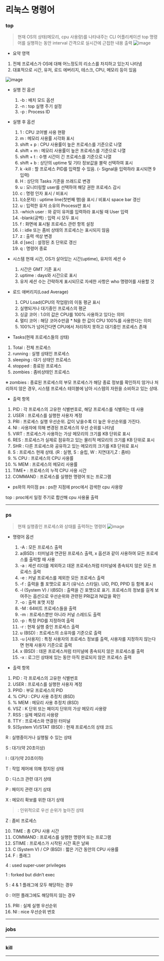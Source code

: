 # 리눅스 명령어

### top
> 현재 OS의 상태(메모리, cpu 사용량)를 나타내주는 CLI 어플리케이션
> top 명령어를 실행하는 동안 interval 간격으로 실시간에 근접한 내용 출력
![image](https://github.com/seaweed2/opensw_prac2/assets/95917813/0967b570-2081-4478-87c5-9fe9760f6926)



- 요약 영역
1. ﻿전체 프로세스가 OS에 대해 어느정도의 리소스를 차지하고 있는지 나타냄
2. 대표적으로 시간, 유저, 로드 에버리지, 테스크, CPU, 메모리 등이 있음

![image](https://github.com/seaweed2/opensw_prac2/assets/95917813/f6e0c342-9968-47b4-ad86-509c445f4ebe)



* 실행 전 옵션
  1. -b : 배치 모드 옵션
  2. -n : top 실행 주기 설정
  3. -p : Process ID
* 실행 후 옵션
   1. 1 : ﻿CPU 코어별 사용 현황
   2. m : 메모리 사용률 시각화 표시
   3. shift + p :	CPU 사용률이 높은 프로세스를 기준으로 나열
   4. shift + m :	메모리 사용률이 높은 프로세스를 기준으로 나열
   5. shift + t :	수행 시간이 긴 프로세스를 기준으로 나열
   6. shift + b :	상단의 uptime 및 기타 정보값을 블락 선택하여 표시
   7. k	-kill : 할 프로세스 PID를 입력할 수 있음. (- Signal을 입력하라 표시되면 9 입력)
   8. H : 상단의 Tasks 기준을 쓰래드로 변경
   9. u	: 모니터링할 user를 선택하여 해당 권한 프로세스 감시
   10. c :	명령 인자 표시 / 비표시
   11. l(소문자) :	uptime line(첫번째 행)을 표시 / 비표시 space bar	갱신
   12. u :	입력한 유저 소유의 Process만 표시
   13. -which user : 와 같이 유저를 입력하라 표시될 때 User 입력
   14. -blank(공백) : 입력 시 모두 표시
   15. f :	화면에 표시될 프로세스 관련 항목 설정
   16. i :	idle 또는 좀비 상태의 프로세스는 표시되지 않음
   17. z :	출력 색상 변경
   18. d [sec] : 설정된 초 단위로 갱신
   19. q :	명령어 종료



* ﻿시스템 현재 시간, OS가 살아있는 시간(uptime), 유저의 세션 수
  1. 시간은 GMT 기준 표시
  2. uptime : days와 시간으로 표시
  3. 유저 세션 수는 간략하게 표시되므로 자세한 사항은 who 명령어를 사용할 것


 
* 로드 애버리지(Load Average)
  1. CPU Load(CPU의 작업량)의 이동 평균 표시
  2. 실행되거나 대기중인 프로세스의 평균
  3. 싱글 코어 : 1.0의 값은 CPU를 100% 사용하고 있다는 의미
  4. 멀티 코어 : 해당 코어수만큼 * N을 한 값이 CPU 100%를 사용한다는 의미
  5. 100%가 넘어간다면 CPU에서 처리하지 못하고 대기중인 프로세스 존재


 
* Tasks(현재 프로세스들의 상태)

1. Total :	전체 프로세스
2. running :	실행 상태인 프로세스
3. sleeping :	대기 상태인 프로세스
4. stopped :	종료된 프로세스
5. zombies :	좀비상태인 프로세스

※ zombies : 종료된 프로세스의 부모 프로세스가 해당 종료 정보를 확인하지 않거나 처리하지 않은 경우, 시스템 프로세스 테이블에 남아 시스템의 자원을 소비하고 있는 상태.



* 출력 항목
1. PID :	각 프로세스의 고유한 식별번호로, 해당 프로세스를 식별하는 데 사용
2. USER :	프로세스를 실행한 사용자 계정
3. PRI :	프로세스 실행 우선순위. 값이 낮을수록 더 높은 우선순위를 가진다.
4. NI :	사용자에 의해 변경된 프로세스의 우선 순위를 나타냄
5. VIRT : 프로세스가 사용하는 가상 메모리의 크기를 KB 단위로 표시
6. RES : 프로세스가 실제로 점유하고 있는 물리적 메모리의 크기를 KB 단위로 표시
7. SHR : 다른 프로세스와 공유하고 있는 메모리의 크기를 KB 단위로 표시
8. S :	프로세스 현재 상태. (R : 실행, S : 슬립, W : 지연대기,Z : 좀비)
9. % CPU :	프로세스의 CPU 사용률
10. % MEM :	프로세스의 메모리 사용률
11. TIME+ :	프로세스의 누적 CPU 사용 시간
12. COMMAND :	프로세스를 실행한 명령어 또는 프로그램

* ps와의 차이점
ps : ps한 지점에 proc에서 검색한 cpu 사용량

top : proc에서 일정 주기로 합산해 cpu 사용율 출력

---
### ps
> 현재 실행중인 프로세스와 상태를 출력하는 명령어
![image](https://github.com/seaweed2/opensw_prac2/assets/95917813/32b88042-572f-42f1-90a6-cdf1e2cac268)

* 명령어 옵션
  1. ﻿-A	: 모든 프로세스 출력
  2. a(BSD) :	터미널과 연관된 프로세스 출력, x 옵션과 같이 사용하여 모든 프로세스를 출력할 때 사용
  3. -a :	세션 리더를 제외하고 데몬 프로세스처럼 터미널에 종속되지 않은 모든 프로세스 출력
  4. -e :	커널 프로세스를 제외한 모든 프로세스 출력
  5. -f :	출력을 풀 포맷으로 표기 (유닉스 스타일). UID, PID, PPID 등 함께 표시
  6. -l (System V) / l(BSD) :	출력을 긴 포맷으로 표기. 프로세스의 정보를 길게 보여주는 옵션으로 우선순위와 관련된 PRI값과 NI값을 확인
  7. -o :	출력 포맷 지정
  8. -M :	64비트 프로세스들을 출력
  9. -m :	프로세스뿐만 아니라 커널 스레드도 출력
  10. -p :	특정 PID를 지정하여 출력
  11. -r :	현재 실행 중인 프로세스 출력
  12. u (BSD) :	프로세스의 소유자를 기준으로 출력
  13. -u [사용자] :	특정 사용자의 프로세스 정보를 출력, 사용자를 지정하지 않는다면 현재 사용자 기준으로 출력
  14. x (BSD) :	데몬 프로세스처럼 터미널에 종속되지 않은 프로세스를 출력
  15. -x :	로그인 상태에 있는 동안 아직 완료되지 않은 프로세스 출력

* 출력 항목
1. PID :	각 프로세스의 고유한 식별번호
2. USER :	프로세스를 실행한 사용자 계정
3. PPID :	부모 프로세스의 PID
4. % CPU :	CPU 사용 추정치 (BSD)
5. % MEM :	메모리 사용 추정치 (BSD)
6. VSZ : K 단위 또는 페이지 단위의 가상 메모리 사용량
7. RSS :	실제 메모리 사용량
8. TTY :	프로세스와 연결된 터미널
9. S(System V)/STAT (BSD) :	현재 프로세스의 상태 코드

R : 실행중이거나 실행될 수 있는 상태

S : 대기(약 20초이상)

I : 대기(약 20초이하)

T : 작업 제어에 의해 정지된 상태

D : 디스크 관련 대기 상태

P : 페이지 관련 대기 상태

X : 메모리 확보를 위한 대기 상태

> : 인위적으로 우선 순위가 높아진 상태

Z : 좀비 프로세스


10. TIME :	총 CPU 사용 시간
11. COMMAND :	프로세스를 실행한 명령어 또는 프로그램
12. STIME :	프로세스가 시작된 시간 혹은 날짜
13. C (System V) / CP (BSD) :	짧은 기간 동안의 CPU 사용률
14. F	: 플래그

4 : used super-user privileges

1 : forked but didn’t exec

5 : 4 & 1 플래그에 모두 해당하는 경우

0 : 어떤 플래그에도 해당하지 않는 경우

15. PRI :	실제 실행 우선순위
16. NI :	nice 우선순위 번호

---
### jobs
>



***
### kill
>



***
